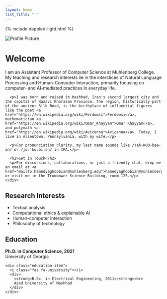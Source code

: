 ```yaml
---
layout: home
list_title: " "
---
```


{% include dappled-light.html %}

<div class="bio-container">
  <div class="bio-content">
    <img src="{{ '/assets/images/profile.jpg' | relative_url }}" alt="Profile Picture" class="profile-pic">
    <div class="bio-text">
      <h1>Welcome</h1>
      <p>I am an Assistant Professor of Computer Science at Muhlenberg College. My teaching and research interests lie in the interstices of Natural Language Processing and Human-Computer Interaction, primarily focusing on computer- and AI-mediated practices in everyday life.</p>
      
      <p>I was born and raised in Mashhad, Iran's second largest city and the capital of Razavi Khorasan Province. The region, historically part of the ancient Silk Road, is the birthplace of influential figures like the poet <a href="https://en.wikipedia.org/wiki/Ferdowsi">Ferdowsi</a>, mathematician <a href="https://en.wikipedia.org/wiki/Omar_Khayyam">Omar Khayyam</a>, and polymath <a href="https://en.wikipedia.org/wiki/Avicenna">Avicenna</a>. Today, I live in Allentown, Pennsylvania, with my wife.</p>
      
      <p>For pronunciation clarity, my last name sounds like /Yah-KOO-bee-an/ or /jɑːˈkuːbiːən/ in IPA.</p>
      
      <h2>Get in Touch</h2>
      <p>For discussions, collaborations, or just a friendly chat, drop me an email at <a href="mailto:hamedyaghoobian@muhlenberg.edu">hamedyaghoobian@muhlenberg.edu</a> or visit me in the Trumbower Science Building, room 125.</p>
    </div>
  </div>
</div>

<div class="info-container">
  <div class="research-interests">
    <h2>Research Interests</h2>
    <ul>
      <li>Textual analysis</li>
      <li>Computational ethics & explainable AI</li>
      <li>Human-computer interaction</li>
      <li>Philosophy of technology</li>
    </ul>
  </div>
  
  <div class="education">
    <h2>Education</h2>
    <div class="education-item">
      <i class="fas fa-graduation-cap"></i>
      <div>
        <strong>Ph.D. in Computer Science, 2021</strong><br>
        University of Georgia
      </div>
    </div>

    <div class="education-item">
      <i class="fas fa-university"></i>
      <div>
        <strong>B.Sc. in Electrical Engineering, 2011</strong><br>
        Azad University of Mashhad
      </div>
    </div>
  </div>
</div>

<div id="dappled-light">
  <div id="glow"></div>
  <div id="glow-bounce"></div>
  <div id="progressive-blur">
    <div></div>
    <div></div>
    <div></div>
    <div></div>
  </div>
  <div id="leaves"></div>
</div>
